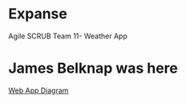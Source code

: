# Expanse
Agile SCRUB Team 11- Weather App
# James Belknap was here

[Web App Diagram](weatherpal.jpg)
